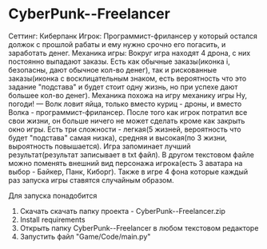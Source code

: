 # CyberPunk--Freelancer
Сеттинг: Киберпанк
Игрок: Программист-фрилансер у который остался должок с прошлой рабаты и ему нужно срочно его погасить, и заработать денег. 
Механика игры: Вокруг игра находят 4 дрона, с них постоянно выпадают заказы. Есть как обычные заказы(иконка i, безопасны, дают обычное кол-во денег), так и рискованные заказы(иконка с восклицательным знаком, есть вероятность что это задание "подстава" и будет стоит одну жизнь, но при успехе дают большее кол-во денег). Механика похожа на игру механику игры Ну, погоди! — Волк ловит яйца, только вместо куриц - дроны, и вместо Волка - программист-фрилансер.
После того как игрок потратил все свои жизни, он больше ничего не может сделать кроме как закрыть окно игры. Есть три сложности - легкая(5 жизней, вероятность что будет "подстава" самая низка), средняя и высокая(по 3 жизни, выроятность повышается).
Игра запоминает лучший результат(результат записывает в txt файл). В другом текстовом файле можно поменять внешний вид персонажа игрока(есть 3 аватара на выбор - Байкер, Панк, Киборг). Также в игре 4 фона которые каждый раз запуска игры ставятся случайным образом.

Для запуска понадобится
1. Скачать скачать папку проекта - CyberPunk--Freelancer.zip
2. Install requirements
3. Открыть папку CyberPunk--Freelancer в любом текстовом редакторе
4. Запустить файл "Game/Code/main.py"
